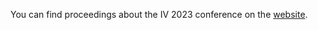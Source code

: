 
You can find proceedings about the IV 2023 conference on the [website]([https://www.example-conference.com](https://ieeexplore.ieee.org/xpl/conhome/10186382/proceeding)https://ieeexplore.ieee.org/xpl/conhome/10186382/proceeding).
